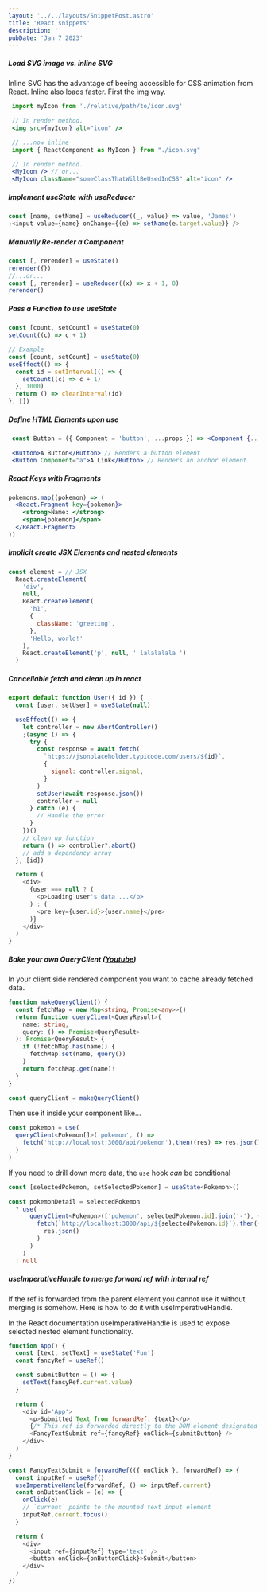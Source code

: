 ```yaml
---
layout: '../../layouts/SnippetPost.astro'
title: 'React snippets'
description: ''
pubDate: 'Jan 7 2023'
---
```


##### Load SVG image vs. inline SVG

Inline SVG has the advantage of beeing accessible
for CSS animation from React. Inline also loads faster.
First the img way.

```jsx
 import myIcon from './relative/path/to/icon.svg'

 // In render method.
 <img src={myIcon} alt="icon" />

 // ...now inline
 import { ReactComponent as MyIcon } from "./icon.svg"

 // In render method.
 <MyIcon /> // or...
 <MyIcon className="someClassThatWillBeUsedInCSS" alt="icon" />
```

##### Implement useState with useReducer

```jsx
const [name, setName] = useReducer((_, value) => value, 'James')
;<input value={name} onChange={(e) => setName(e.target.value)} />
```

##### Manually Re-render a Component

```js
const [, rerender] = useState()
rerender({})
//...or...
const [, rerender] = useReducer((x) => x + 1, 0)
rerender()
```

##### Pass a Function to use useState

```js
const [count, setCount] = useState(0)
setCount((c) => c + 1)

// Example
const [count, setCount] = useState(0)
useEffect(() => {
  const id = setInterval(() => {
    setCount((c) => c + 1)
  }, 1000)
  return () => clearInterval(id)
}, [])
```

##### Define HTML Elements upon use

```jsx
 const Button = ({ Component = 'button', ...props }) => <Component {...props} />

 <Button>A Button</Button> // Renders a button element
 <Button Component="a">A Link</Button> // Renders an anchor element
```

##### React Keys with Fragments

```jsx
pokemons.map((pokemon) => (
  <React.Fragment key={pokemon}>
    <strong>Name: </strong>
    <span>{pokemon}</span>
  </React.Fragment>
))
```

##### Implicit create JSX Elements and nested elements

```jsx
const element = // JSX
  React.createElement(
    'div',
    null,
    React.createElement(
      'h1',
      {
        className: 'greeting',
      },
      'Hello, world!'
    ),
    React.createElement('p', null, ' lalalalala ')
  )
```

##### Cancellable fetch and clean up in react

```js
export default function User({ id }) {
  const [user, setUser] = useState(null)

  useEffect(() => {
    let controller = new AbortController()
    ;(async () => {
      try {
        const response = await fetch(
          `https://jsonplaceholder.typicode.com/users/${id}`,
          {
            signal: controller.signal,
          }
        )
        setUser(await response.json())
        controller = null
      } catch (e) {
        // Handle the error
      }
    })()
    // clean up function
    return () => controller?.abort()
    // add a dependency array
  }, [id])

  return (
    <div>
      {user === null ? (
        <p>Loading user's data ...</p>
      ) : (
        <pre key={user.id}>{user.name}</pre>
      )}
    </div>
  )
}
```

##### Bake your own QueryClient ([Youtube](https://www.youtube.com/watch?v=zwQs4wXr9Bg))

In your client side rendered component you want to cache already fetched data.

```ts
function makeQueryClient() {
  const fetchMap = new Map<string, Promise<any>>()
  return function queryClient<QueryResult>(
    name: string,
    query: () => Promise<QueryResult>
  ): Promise<QueryResult> {
    if (!fetchMap.has(name)) {
      fetchMap.set(name, query())
    }
    return fetchMap.get(name)!
  }
}

const queryClient = makeQueryClient()
```

Then use it inside your component like...

```ts
const pokemon = use(
  queryClient<Pokemon[]>('pokemon', () =>
    fetch('http://localhost:3000/api/pokemon').then((res) => res.json())
  )
)
```

If you need to drill down more data, the `use` hook _can_ be conditional

```ts
const [selectedPokemon, setSelectedPokemon] = useState<Pokemon>()

const pokemonDetail = selectedPokemon
  ? use(
      queryClient<Pokemon>(['pokemon', selectedPokemon.id].join('-'), () =>
        fetch(`http://localhost:3000/api/${selectedPokemon.id}`).then((res) =>
          res.json()
        )
      )
    )
  : null
```

##### useImperativeHandle to merge forward ref with internal ref

If the ref is forwarded from the parent element you cannot use it without merging is somehow. Here is how to do it with useImperativeHandle.

In the React documentation useImperativeHandle is used to expose selected nested element functionality.

```js
function App() {
  const [text, setText] = useState('Fun')
  const fancyRef = useRef()

  const submitButton = () => {
    setText(fancyRef.current.value)
  }

  return (
    <div id='App'>
      <p>Submitted Text from forwardRef: {text}</p>
      {/* This ref is forwarded directly to the DOM element designated by FancyTextSubmit */}
      <FancyTextSubmit ref={fancyRef} onClick={submitButton} />
    </div>
  )
}

const FancyTextSubmit = forwardRef(({ onClick }, forwardRef) => {
  const inputRef = useRef()
  useImperativeHandle(forwardRef, () => inputRef.current)
  const onButtonClick = (e) => {
    onClick(e)
    // `current` points to the mounted text input element
    inputRef.current.focus()
  }

  return (
    <div>
      <input ref={inputRef} type='text' />
      <button onClick={onButtonClick}>Submit</button>
    </div>
  )
})
```

